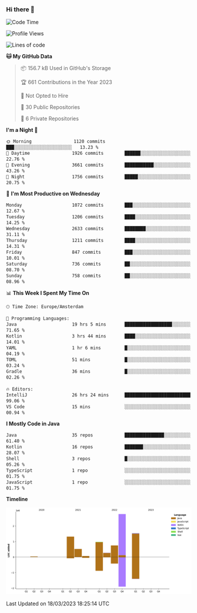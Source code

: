 ### Hi there 👋


<!--START_SECTION:waka-->
![Code Time](http://img.shields.io/badge/Code%20Time-3%2C090%20hrs%2024%20mins-blue)

![Profile Views](http://img.shields.io/badge/Profile%20Views-1-blue)

![Lines of code](https://img.shields.io/badge/From%20Hello%20World%20I%27ve%20Written-8.8%20million%20lines%20of%20code-blue)

**🐱 My GitHub Data** 

> 📦 156.7 kB Used in GitHub's Storage 
 > 
> 🏆 661 Contributions in the Year 2023
 > 
> 🚫 Not Opted to Hire
 > 
> 📜 30 Public Repositories 
 > 
> 🔑 6 Private Repositories 
 > 
**I'm a Night 🦉** 

```text
🌞 Morning                1120 commits        ███░░░░░░░░░░░░░░░░░░░░░░   13.23 % 
🌆 Daytime                1926 commits        ██████░░░░░░░░░░░░░░░░░░░   22.76 % 
🌃 Evening                3661 commits        ███████████░░░░░░░░░░░░░░   43.26 % 
🌙 Night                  1756 commits        █████░░░░░░░░░░░░░░░░░░░░   20.75 % 
```
📅 **I'm Most Productive on Wednesday** 

```text
Monday                   1072 commits        ███░░░░░░░░░░░░░░░░░░░░░░   12.67 % 
Tuesday                  1206 commits        ████░░░░░░░░░░░░░░░░░░░░░   14.25 % 
Wednesday                2633 commits        ████████░░░░░░░░░░░░░░░░░   31.11 % 
Thursday                 1211 commits        ████░░░░░░░░░░░░░░░░░░░░░   14.31 % 
Friday                   847 commits         ███░░░░░░░░░░░░░░░░░░░░░░   10.01 % 
Saturday                 736 commits         ██░░░░░░░░░░░░░░░░░░░░░░░   08.70 % 
Sunday                   758 commits         ██░░░░░░░░░░░░░░░░░░░░░░░   08.96 % 
```


📊 **This Week I Spent My Time On** 

```text
🕑︎ Time Zone: Europe/Amsterdam

💬 Programming Languages: 
Java                     19 hrs 5 mins       ██████████████████░░░░░░░   71.65 % 
Kotlin                   3 hrs 44 mins       ████░░░░░░░░░░░░░░░░░░░░░   14.01 % 
YAML                     1 hr 6 mins         █░░░░░░░░░░░░░░░░░░░░░░░░   04.19 % 
TOML                     51 mins             █░░░░░░░░░░░░░░░░░░░░░░░░   03.24 % 
Gradle                   36 mins             █░░░░░░░░░░░░░░░░░░░░░░░░   02.26 % 

🔥 Editors: 
IntelliJ                 26 hrs 24 mins      █████████████████████████   99.06 % 
VS Code                  15 mins             ░░░░░░░░░░░░░░░░░░░░░░░░░   00.94 % 
```

**I Mostly Code in Java** 

```text
Java                     35 repos            ███████████████░░░░░░░░░░   61.40 % 
Kotlin                   16 repos            ███████░░░░░░░░░░░░░░░░░░   28.07 % 
Shell                    3 repos             █░░░░░░░░░░░░░░░░░░░░░░░░   05.26 % 
TypeScript               1 repo              ░░░░░░░░░░░░░░░░░░░░░░░░░   01.75 % 
JavaScript               1 repo              ░░░░░░░░░░░░░░░░░░░░░░░░░   01.75 % 
```



**Timeline**

![Lines of Code chart](https://raw.githubusercontent.com/powercasgamer/powercasgamer/master/assets/bar_graph.png)


 Last Updated on 18/03/2023 18:25:14 UTC
<!--END_SECTION:waka-->
